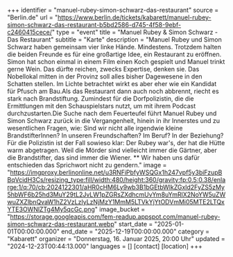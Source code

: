 +++
identifier = "manuel-rubey-simon-schwarz-das-restaurant"
source = "Berlin.de"
url = "https://www.berlin.de/tickets/kabarett/manuel-rubey-simon-schwarz-das-restaurant-b5bd2586-d745-4f58-9ebf-c2460415cece/"
type = "event"
title = "Manuel Rubey & Simon Schwarz - Das Restaurant"
subtitle = "Karte"
description = "Manuel Rubey und Simon Schwarz haben gemeinsam vier linke Hände. Mindestens. Trotzdem halten die beiden Freunde es für eine großartige Idee, ein Restaurant zu eröffnen. Simon hat schon einmal in einem Film einen Koch gespielt und Manuel trinkt gerne Wein. Das dürfte reichen, zwecks Expertise, denken sie. Das Nobellokal mitten in der Provinz soll alles bisher Dagewesene in den Schatten stellen. Im Lichte betrachtet wirkt es aber eher wie ein Kandidat für Pfusch am Bau.Als das Restaurant dann auch noch abbrennt, riecht es stark nach Brandstiftung. Zumindest für die Dorfpolizistin, die die Ermittlungen mit den Schauspielstars nutzt, um mit ihrem Podcast durchzustarten.Die Suche nach dem Feuerteufel führt Manuel Rubey und Simon Schwarz zurück in die Vergangenheit, hinein in ihr Innerstes und zu wesentlichen Fragen, wie: Sind wir nicht alle irgendwie kleine BrandstifterInnen? In unseren Freundschaften? Im Beruf? In der Beziehung?Für die Polizistin ist der Fall sowieso klar: Der Rubey war's, der hat die Hütte warm abgetragen. Weil die Mörder sind vielleicht immer die Gärtner, aber die Brandstifter, das sind immer die Wiener. ** Wir haben uns dafür entschieden das Sprichwort nicht zu gendern."
image = "https://imgproxy.berlinonline.net/u3RNFiPbfyWSQGx1h247vpf5y3biFzupBBqVcidH3Cs/resizing_type:fill/width:480/height:360/gravity:fp:0.5:0.38/enlarge:1/q:70/cb:2024122301/aHR0cHM6Ly9wb3B1bGEtbWlkZGxld2FyZS5zMy5hbWF6b25hd3MuY29tL2JvLW1pZGRsZXdhcmUvYm8uYmRlX2NoYW5uZWwuZXZlbnQvaW1hZ2VzLzIyLzNjMzY1MmM5LTVkYjYtODVmMi05MTE2LTQxYTE3OWNlZTg4My5qcGc.png"
image_bucket = "https://storage.googleapis.com/fem-readup.appspot.com/manuel-rubey-simon-schwarz-das-restaurant.webp"
start_date = "2025-01-01T00:00:00.000"
end_date = "2025-12-19T00:00:00.000"
category = "Kabarett"
organizer = "Donnerstag, 16. Januar 2025, 20:00 Uhr"
updated = "2024-12-23T00:44:13.000"
languages = []
[contact]
[location]
+++